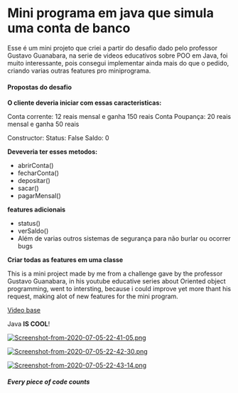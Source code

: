 # Mini programa em java que simula uma conta de banco

<p>Esse é um mini projeto que criei a partir do desafio dado pelo professor Gustavo Guanabara, na serie de videos educativos sobre POO em Java, foi muito interessante, pois consegui implementar ainda mais do que o pedido, criando varias outras features pro miniprograma.</p>

<h4>Propostas do desafio</h4>
<p>
  
**O cliente deveria iniciar com essas caracteristicas:**
  
Conta corrente: 12 reais mensal e ganha 150 reais
Conta Poupança: 20 reais mensal e ganha 50 reais

Constructor:
Status: False
Saldo: 0

**Deveveria ter esses metodos:**

+ abrirConta()
+ fecharConta()
+ depositar()
+ sacar()
+ pagarMensal()

**features adicionais**
+ status()
+ verSaldo()
+ Além de varias outros sistemas de segurança para não burlar ou ocorrer bugs

**Criar todas as features em uma classe**

</p>

<p>This is a mini project made by me from a challenge gave by the professor Gustavo Guanabara, in his youtube educative series about Oriented object programming, went to intersting, because i could improve yet more thant his request, making alot of new features for the mini program.</p>

[Video base](https://www.youtube.com/watch?v=ull_DVFFOq0&list=PLHz_AreHm4dkqe2aR0tQK74m8SFe-aGsY&index=10)

Java **IS COOL**!


[![Screenshot-from-2020-07-05-22-41-05.png](https://i.postimg.cc/GmyNKNRC/Screenshot-from-2020-07-05-22-41-05.png)](https://postimg.cc/w190Tw3f)

[![Screenshot-from-2020-07-05-22-42-30.png](https://i.postimg.cc/G2c5cmyL/Screenshot-from-2020-07-05-22-42-30.png)](https://postimg.cc/8F0H4D49)

[![Screenshot-from-2020-07-05-22-43-14.png](https://i.postimg.cc/TYyH2SpD/Screenshot-from-2020-07-05-22-43-14.png)](https://postimg.cc/HVgtB60Y)


<h5>Every piece of code counts</h5>
